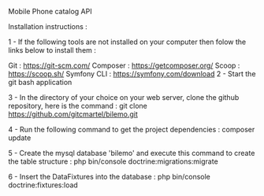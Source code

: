 Mobile Phone catalog API

Installation instructions :

1 - If the following tools are not installed on your computer then folow the links below to install them :

Git : https://git-scm.com/
Composer : https://getcomposer.org/
Scoop : https://scoop.sh/
Symfony CLI : https://symfony.com/download
2 - Start the git bash application

3 - In the directory of your choice on your web server, clone the github repository, here is the command : git clone https://github.com/gitcmartel/bilemo.git

4 - Run the following command to get the project dependencies : composer update

5 - Create the mysql database 'bilemo' and execute this command to create the table structure : php bin/console doctrine:migrations:migrate

6 - Insert the DataFixtures into the database : php bin/console doctrine:fixtures:load